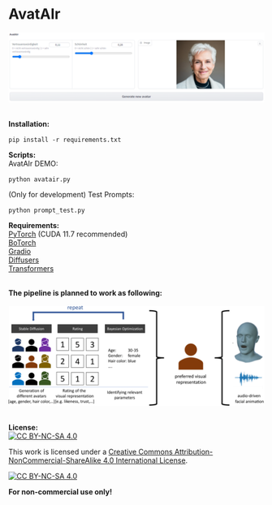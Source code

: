 # AvatAIr<br />
<img src="https://raw.githubusercontent.com/lukassteinwender/avatair/main/Documentation/picture/program.png" width="1000"><br />
<br />

**Installation:**<br />
```
pip install -r requirements.txt
```

**Scripts:**<br />
AvatAIr DEMO:<br />
```
python avatair.py
```
(Only for development) Test Prompts:<br />
```
python prompt_test.py
```

**Requirements:**<br />
[PyTorch](https://pytorch.org/get-started/locally/) (CUDA 11.7 recommended)<br />
[BoTorch](https://botorch.org/docs/getting_started)<br />
[Gradio](https://gradio.app/quickstart/)<br />
[Diffusers](https://huggingface.co/docs/diffusers/installation) <br />
[Transformers](https://huggingface.co/docs/transformers/installation) <br />
<br />

**The pipeline is planned to work as following:**<br /><br />
<img src="https://raw.githubusercontent.com/lukassteinwender/avatair/main/Documentation/picture/pipeline.png" width="600"><br />
<br />

**License:**<br />
[![CC BY-NC-SA 4.0][cc-by-nc-sa-shield]][cc-by-nc-sa]

This work is licensed under a
[Creative Commons Attribution-NonCommercial-ShareAlike 4.0 International License][cc-by-nc-sa].

[![CC BY-NC-SA 4.0][cc-by-nc-sa-image]][cc-by-nc-sa]

[cc-by-nc-sa]: http://creativecommons.org/licenses/by-nc-sa/4.0/
[cc-by-nc-sa-image]: https://licensebuttons.net/l/by-nc-sa/4.0/88x31.png
[cc-by-nc-sa-shield]: https://img.shields.io/badge/License-CC%20BY--NC--SA%204.0-lightgrey.svg

**For non-commercial use only!**
